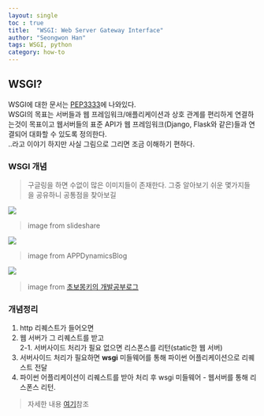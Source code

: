 ```yaml
---
layout: single  
toc : true  
title:  "WSGI: Web Server Gateway Interface"  
author: "Seongwon Han"  
tags: WSGI, python
category: how-to
---
```


## WSGI? 


WSGI에 대한 문서는 [PEP3333](https://www.python.org/dev/peps/pep-3333/)에 나와있다.  
 WSGI의 목표는 서버들과 웹 프레임워크/애플리케이션과 상호 관계를 편리하게 연결하는것이 목표이고 웹서버들의 표준 API가 웹 프레임워크(Django, Flask와 같은)들과 연결되어 대화할 수 있도록 정의한다.  
..라고 이야기 하지만 사실 그림으로 그리면 조금 이해하기 편하다. 

### WSGI 개념 
> 구글링을 하면 수없이 많은 이미지들이 존재한다. 그중 알아보기 쉬운 몇가지들을 공유하니 공통점을 찾아보길  

![](https://image.slidesharecdn.com/secretsofawsgimaster-170806022036/95/secrets-of-a-wsgi-master-2-638.jpg?cb=1504852163)
> image from slideshare

![](https://blog.appdynamics.com/wp-content/uploads/2016/05/g5dlafgwtz05_cpptiktuiqbj6isrtjtxvejauutz58vkwtl1je7y2n9bnu1tmf_ofggmhd0xegrn2dlee6en4tpq9x-8kmlgmhgfucb7erjetcdzg9qrbldwgm7gmdyekj5dri5.png)
> image from APPDynamicsBlog  

![](https://i.imgur.com/H9JNiKu.png) 
> image from [초보몽키의 개발공부로그](https://wayhome25.github.io/blog/)

### 개념정리  
1. http 리퀘스트가 들어오면  
2. 웹 서버가 그 리퀘스트를 받고  
2-1. 서버사이드 처리가 필요 없으면 리스폰스를 리턴(static한 웹 서버)  
4. 서버사이드 처리가 필요하면 **wsgi** 미들웨어를 통해 파이썬 어플리케이션으로 리퀘스트 전달  
5. 파이썬 어플리케이션이 리퀘스트를 받아 처리 후 wsgi 미들웨어 - 웹서버를 통해 리스폰스 리턴.

> 자세한 내용 [여기](http://khanrc.tistory.com/entry/WSGI%EB%A1%9C-%EB%B3%B4%EB%8A%94-%EC%9B%B9-%EC%84%9C%EB%B2%84%EC%9D%98-%EA%B0%9C%EB%85%90)참조